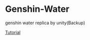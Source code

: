 # Genshin-Water
genshin water replica by unity(Backup)

[Tutorial](https://qiita.com/uynet/items/f8b087d47f5cf316eb7e)

